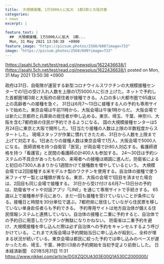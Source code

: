 ```yaml
---
title:  大規模接種、1万5000人に拡大　1都3県と大阪対象  
categories:
- news
excerpt: |
  
feature_text: |
  ##  大規模接種、1万5000人に拡大　1都...
  Mon, 31 May 2021 13:50:38  +0900
feature_image: "https://picsum.photos/2560/600?image=733"
image: "https://picsum.photos/2560/600?image=733"
---
```


[https://asahi.5ch.net/test/read.cgi/newsplus/1622436638/](https://asahi.5ch.net/test/read.cgi/newsplus/1622436638/)
posted on Mon, 31 May 2021 13:50:38  +0900

<!--more-->

政府は31日、自衛隊が運営する新型コロナウイルスワクチンの大規模接種センターでの1日の受け入れ人数を上限の1万5000人に引き上げた。ネットで予約した首都圏1都3県と大阪府の居住者が接種できる。人口の多い大都市圏で65歳以上の高齢者への接種を急ぐ。 31日は6月7〜13日に接種する人の予約も専用サイトで始めた。東京会場は午前11時から、大阪会場は午後1時からだ。 大阪会場では新たに京都府と兵庫県の居住者が申し込める。東京、埼玉、千葉、神奈川、大阪を含む7都府県の住民が予約できるようになる。 国の大規模接種センターは5月24日に東京と大阪で開所した。1日当たり接種の人数は上限の半数程度からスタートした。 現場スタッフが作業に慣れてきたため、31日から人数を上限まで上げて対応する。1日あたりの接種人数は東京会場で1万人、大阪会場で5000人になる。 医師資格を持つ自衛官「医官」が両会場で計80人対応する。看護師資格を持つ「看護官」と民間の看護師の計400人も参加する。 24〜30日は予約システムの不具合があったものの、来場者への接種は順調に進んだ。防衛省によると初日の7300人あまりから1週間かけて接種数を増やしているという。 大規模会場では2回接種する米モデルナ製のワクチンを使用する。自治体の接種で使う米ファイザー製とは種類が異なる。東京、大阪の会場で1回目を済ませた場合は、2回目も同じ会場で接種する。 31日から受け付ける6月7〜13日分の予約は、防衛省サイトや対話アプリ「LINE」を通じて専用サイトで手続きする。 65歳以上で接種券が手元にあり、まだ一回も接種を受けていないことが条件になる。接種日と時間を30分単位で選ぶ。7都府県に居住していながら住民票を移していない単身赴任者らも予約できる。 予約専用サイトは地方自治体が備える住民情報システムと連携していない。自治体の接種と二重に予約すると、自治体での予約日に用意したワクチンが無駄になりかねない。 防衛省は二重予約を避け、大規模接種を申し込んだ際は必ず自治体への予約をキャンセルするよう呼びかけている。 これまで大阪会場は予約開始当日に申し込みが殺到し、全枠が埋まる状況が続いている。東京会場は都民に絞った予約では申し込みのペースが遅かったため、埼玉、千葉、神奈川3県の予約開始を当初予定より前倒しした。 日本経済新聞　021年5月31日 11:31 https://www.nikkei.com/article/DGXZQOUA303E00Q1A530C2000000/
